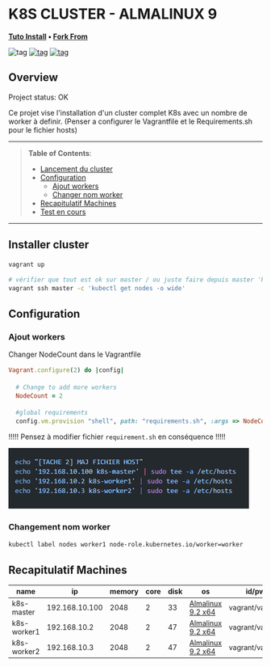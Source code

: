 # K8S CLUSTER - ALMALINUX 9

**[Tuto Install](https://www.linuxtechi.com/install-kubernetes-on-rockylinux-almalinux/) • [Fork From](https://github.com/hfmartinez/kubernetes-vagrant)**

![tag](https://img.shields.io/badge/VMware-231f20?style=for-the-badge&logo=VMware&logoColor=white)
[![tag](https://img.shields.io/badge/VirtualBox-21416b?style=for-the-badge&logo=VirtualBox&logoColor=white)](https://www.google.fr)
[![tag](https://img.shields.io/badge/Red%20Hat-EE0000?style=for-the-badge&logo=redhat&logoColor=white)](none)

## Overview

Project status: OK

Ce projet vise l'installation d'un cluster complet K8s avec un nombre de worker à definir. (Penser a configurer le Vagrantfile et le Requirements.sh pour le fichier hosts)

---

> **Table of Contents**:
>
> * [Lancement du cluster](#installer-cluster)
> * [Configuration](#configuration)
>   * [Ajout workers](#ajout-workers)
>   * [Changer nom worker](#changement-nom-worker)
> * [Recapitulatif Machines](#recapitulatif-machines)
> * [Test en cours](#tests-en-cours)
---

## Installer cluster

```ruby
vagrant up
```

```bash
# vérifier que tout est ok sur master / ou juste faire depuis master 'kubectl get nodes -o wide'
vagrant ssh master -c 'kubectl get nodes -o wide'
```

## Configuration

### Ajout workers

Changer NodeCount dans le Vagrantfile
```ruby
Vagrant.configure(2) do |config|

  # Change to add more workers
  NodeCount = 2
  
  #global requirements
  config.vm.provision "shell", path: "requirements.sh", :args => NodeCount
```

!!!!! Pensez à modifier fichier `requirement.sh` en conséquence !!!!!

![harbor](img/requierement.png)

### Changement nom worker
```bash
kubectl label nodes worker1 node-role.kubernetes.io/worker=worker
```

## Recapitulatif Machines
| name | ip | memory | core | disk | os | id/pw
|---| --- | --- | --- | --- | --- | ---
|k8s-master| 192.168.10.100  | 2048 | 2 | 33 | [Almalinux 9.2 x64](https://app.vagrantup.com/almalinux/boxes/9) | vagrant/vagrant
|k8s-worker1| 192.168.10.2  | 2048 | 2 | 47 | [Almalinux 9.2 x64](https://app.vagrantup.com/almalinux/boxes/9) | vagrant/vagrant
|k8s-worker2| 192.168.10.3  | 2048 | 2 | 47 | [Almalinux 9.2 x64](https://app.vagrantup.com/almalinux/boxes/9) | vagrant/vagrant
